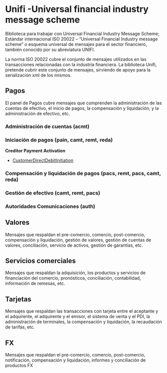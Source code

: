 # Unifi -Universal financial industry message scheme

Biblioteca para trabajar con Universal Financial Industry Message Scheme; Estándar internacional ISO 20022 – “Universal Financial Industry message scheme” o esquema universal de mensajes para el sector financiero, también conocido por su abreviatura UNIFI.

La norma ISO 20022 cubre el conjunto de mensajes utilizados en las transacciones relacionadas con la industria financiera. La biblioteca Unifi, pretende cubrir este conjunto de mensajes, sirviendo de apoyo para la serialización xml de los mismos.

## Pagos

El panel de Pagos cubre mensajes que comprenden la administración de las cuentas de efectivo, el inicio de pagos, la compensación y liquidación, y la administración de efectivo, etc.

### Administración de cuentas (acmt)

### Iniciación de pagos (pain, camt, remt, reda)

**Creditor Payment Activation**

* [CustomerDirectDebitInitiation](001-CustomerDirectDebitInitiation#customerdirectdebitinitiation)

### Compensación y liquidación de pagos (pacs, remt, pacs, camt, reda)

### Gestión de efectivo (camt, remt, pacs)

### Autoridades Comunicaciones (auth)

## Valores

Mensajes que respaldan el pre-comercio, comercio, post-comercio, compensación y liquidación, gestión de valores, gestión de cuentas de valores, conciliación, servicio de activos, gestión de garantías, etc.

## Servicios comerciales

Mensajes que respaldan la adquisición, los productos y servicios de financiación del comercio, pronósticos, conciliación, contabilidad, información de remesas, etc.

## Tarjetas

Mensajes que respaldan las transacciones con tarjeta entre el aceptante y el adquirente, el adquirente y el emisor, el sistema de venta y el PDI, la administración de terminales, la compensación y liquidación, la recaudación de tarifas, etc.

## FX

Mensajes que respaldan el pre-comercio, comercio, post-comercio, notificación, compensación y liquidación, informes y conciliación de productos FX

